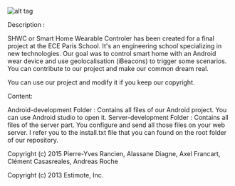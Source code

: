 ![alt tag](https://raw.githubusercontent.com/shwc-team/SHWC-Project/master/Android-development/mobile/src/main/res/drawable-hdpi/logo2.png)

Description : 

SHWC or Smart Home Wearable Controler has been created for a final project at the ECE Paris School. 
It's an engineering school specializing in new technologies.
Our goal was to control smart home with an Android wear device and use geolocalisation (iBeacons) to trigger some scenarios.
You can contribute to our project and make our common dream real.

You can use our project and modify it if you keep our copyright.

Content:

Android-development Folder : Contains all files of our Android project. You can use Android studio to open it.
Server-development Folder : Contains all files of the server part. You configure and send all those files on your
web server. I refer you to the install.txt file that you can found on the root folder of our repository.




Copyright (c) 2015 Pierre-Yves Rancien, Alassane Diagne, Axel Francart, Clément Casasreales, Andreas Roche

Copyright (c) 2013 Estimote, Inc.
